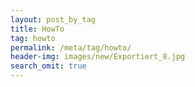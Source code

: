 ```yaml
---
layout: post_by_tag
title: HowTo
tag: howto
permalink: /meta/tag/howto/
header-img: images/new/Exportiert_8.jpg
search_omit: true
---
```

